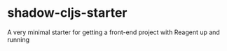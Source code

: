 # shadow-cljs-starter

A very minimal starter for getting a front-end project with Reagent up and running
